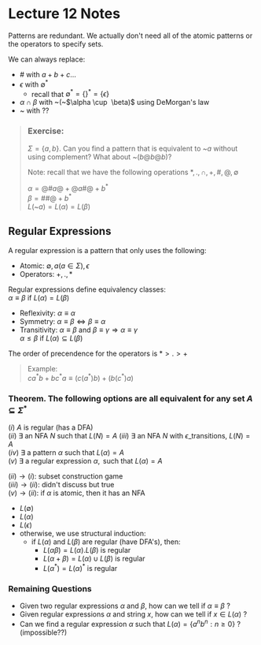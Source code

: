 # Lecture 12 Notes

Patterns are redundant. We actually don't need all of the atomic patterns or the operators to specify sets. 

We can always replace:
- $\# \text{ with } a + b + c...$
- $\epsilon \text{ with } \emptyset^*$
    - recall that $\emptyset^* = \{\}^* = \{\epsilon\}$
- $\alpha \cap \beta \text{ with }$~$($~$\alpha \cup $~$\beta)$ using DeMorgan's law
- ~ with ??

> ### Exercise:
>  
> $\Sigma = \{a, b\}$. Can you find a pattern that is equivalent to ~$a$ without using complement? What about ~$(b@b@b)?$  
>  
> Note: recall that we have the following operations $*, ., \cap, +, \#, @, \emptyset$
>  
> $\alpha = @\#a@ + @a\#@ + b^*$  
> $\beta = \#\#@ + b^*$  
> $L($~$a) = L(\alpha) = L(\beta)$

## Regular Expressions

A regular expression is a pattern that only uses the following:
- Atomic: $\emptyset, a (a \in \Sigma), \epsilon$
- Operators: $+, ., *$

Regular expressions define equivalency classes:  
$\alpha \equiv \beta$ if $L(\alpha) = L(\beta)$
- Reflexivity: $\alpha \equiv \alpha$
- Symmetry: $\alpha \equiv \beta \Leftrightarrow \beta \equiv \alpha$
- Transitivity: $\alpha \equiv \beta$ and $\beta \equiv \gamma \Rightarrow \alpha \equiv \gamma$  
$\alpha \leq \beta$ if $L(\alpha) \subseteq L(\beta)$  

The order of precendence for the operators is $* > . > +$

> Example:  
> $ca^*b + bc^*a \equiv (c(a^*)b) + (b(c^*)a)$

### Theorem. The following options are all equivalent for any set $A \subseteq \Sigma^*$

$(i) \text{ } A \text{ is regular (has a DFA)}$  
$(ii) \text{ } \exists \text{ an NFA } N \text{ such that } L(N) = A$
$(iii) \text{ } \exists \text{ an NFA } N \text{ with } \epsilon \text{\_transitions, } L(N) = A$  
$(iv) \text{ } \exists \text{ a pattern } \alpha \text{ such that } L(\alpha) = A$  
$(v) \text{ } \exists \text{ a regular expression } \alpha, \text{ such that } L(\alpha) = A$  

$(ii) \rightarrow (i):$ subset construction game  
$(iii) \rightarrow (ii):$ didn't discuss but true  
$(v) \rightarrow (ii):$ if $\alpha$ is atomic, then it has an NFA
-  $L(\emptyset)$
- $L(\alpha)$
- $L(\epsilon)$
- otherwise, we use structural induction:
    - if $L(\alpha)$ and $L(\beta)$ are regular (have DFA's), then:
        - $L(\alpha \beta) = L(\alpha) . L(\beta)$ is regular
        - $L(\alpha + \beta) = L(\alpha) \cup L(\beta)$ is regular
        - $L(\alpha^*) = L(\alpha)^*$ is regular

### Remaining Questions

- Given two regular expressions $\alpha$ and $\beta$, how can we tell if $\alpha \equiv \beta$ ?
- Given regular expressions $\alpha$ and string $x$, how can we tell if $x \in L(\alpha)$ ?
- Can we find a regular expression $\alpha$ such that $L(\alpha) = \{a^nb^n : n \geq 0\}$ ? (impossible??)